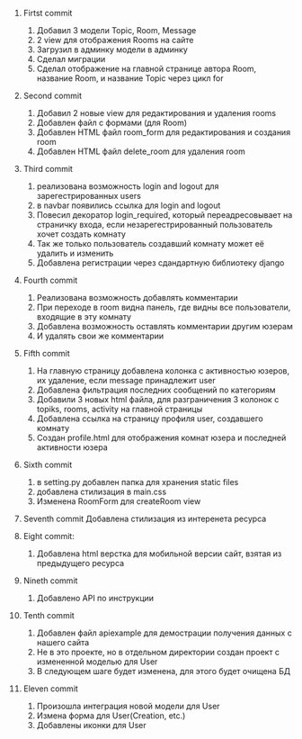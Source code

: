 1. Firtst commit
    1) Добавил 3 модели Topic, Room, Message
    2) 2 view для отображения Rooms на сайте
    3) Загрузил в админку модели в админку
    4) Сделал миграции
    5) Сделал отображение на главной странице автора Room, название Room, и название Topic через цикл for

2. Second commit
   1) Добавил 2 новые view для редактирования и удаления rooms
   2) Добавлен файл с формами (для Room)
   3) Добавлен HTML файл room_form для редактирования и создания room
   4) Добавлен HTML файл delete_room для удаления room

3. Third commit
   1) реализована возможность login and logout для зарегестрированных users
   2) в navbar появились ссылка для login and logout 
   3) Повесил декоратор login_required, который переадресовывает на страничку входа, если незарегестрированный пользователь хочет создать комнату
   4) Так же только пользователь создавший комнату может её удалить и изменить
   5) Добавлена регистрации через сдандартную библиотеку django

4. Fourth commit
   1) Реализована возможность добавлять комментарии
   2) При переходе в room видна панель, где видны все пользователи, входящие в эту комнату
   3) Добавлена возможность оставлять комментарии другим юзерам
   4) И удалять свои же комментарии

5. Fifth commit
   1) На главную страницу добавлена колонка с активностью юзеров, их удаление, если message принадлежит user
   2) Добавлена фильтрация последних сообщений по категориям
   3) Добавили 3 новых html файла, для разграничения 3 колонок с topiks, rooms, activity на главной страницы
   4) Добавлена ссылка на страницу профиля user, создавшего комнату
   5) Создан profile.html для отображения комнат юзера и последней активности юзера

6. Sixth commit
   1) в setting.py добавлен папка для хранения static files
   2) добавлена стилизация в main.css
   3) Изменена RoomForm для createRoom view

7. Seventh commit
   Добавлена стилизация из интеренета ресурса

8. Eight commit:
   1) Добавлена html верстка для мобильной версии сайт, взятая из предыдущего ресурса

9. Nineth commit
   1) Добавлено API по инструкции

10. Tenth commit
    1. Добавлен файл apiexample для демострации получения данных с нашего сайта
    2. Не в это проекте, но в отдельном директории создан проект с измененной моделью для User
    3. В следующем шаге будет изменена, для этого будет очищена БД

11. Eleven commit
    1. Произошла интеграция новой модели для User
    2. Измена форма для User(Creation, etc.)
    3. Добавлены иконки для User